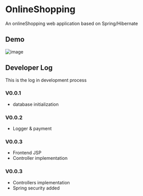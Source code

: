 # OnlineShopping
An onlineShopping web application based on Spring/Hibernate
## Demo
![image](https://github.com/TFDU/TwitchPlus/blob/main/demo/TwitchPlus.gif)
## Developer Log
This is the log in development process
### V0.0.1
* database initialization
### V0.0.2
* Logger & payment
### V0.0.3
* Frontend JSP
* Controller implementation
### V0.0.3
* Controllers implementation
* Spring security added
